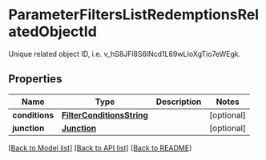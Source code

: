 # ParameterFiltersListRedemptionsRelatedObjectId

Unique related object ID, i.e. v_hS8JFl8S6lNcd1L69wLIoXgTio7eWEgk.

## Properties

Name | Type | Description | Notes
------------ | ------------- | ------------- | -------------
**conditions** | [**FilterConditionsString**](FilterConditionsString.md) |  | [optional] 
**junction** | [**Junction**](Junction.md) |  | [optional] 

[[Back to Model list]](../README.md#documentation-for-models) [[Back to API list]](../README.md#documentation-for-api-endpoints) [[Back to README]](../README.md)


